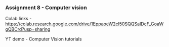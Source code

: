### Assignment 8 - Computer vision

Colab links - https://colab.research.google.com/drive/1EppaoeW2cI50SQQSaIDcF_GoaWgQBCrd?usp=sharing


YT demo - Computer Vision tutorials


